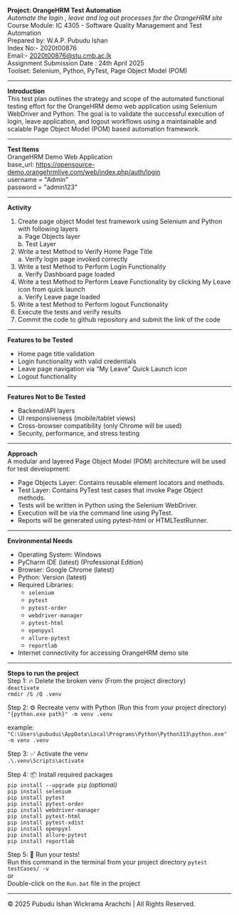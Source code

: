 **Project: OrangeHRM Test Automation** <br>
_Automate the login , leave and log out processes for the OrangeHRM site_ <br>
Course Module: IC 4305 - Software Quality Management and Test Automation <br>
Prepared by: W.A.P. Pubudu Ishan <br>
Index No:- 2020t00876 <br>
Email:- [2020t00876@stu.cmb.ac.lk](mailto:2020t00876@stu.cmb.ac.lk) <br>
Assignment Submission Date : 24th April 2025 <br>
Toolset: Selenium, Python, PyTest, Page Object Model (POM) <br>

---

**Introduction** <br>
This test plan outlines the strategy and scope of the automated functional testing effort for the OrangeHRM demo web application using Selenium WebDriver and Python. The goal is to validate the successful execution of login, leave application, and logout workflows using a maintainable and scalable Page Object Model (POM) based automation framework. <br>

---

**Test Items** <br>
OrangeHRM Demo Web Application <br>
base_url: https://opensource-demo.orangehrmlive.com/web/index.php/auth/login <br>
username = "Admin" <br>
password = "admin123" <br>

---

**Activity** <br>
1. Create page object Model test framework using Selenium and Python with following layers <br>
      a. Page Objects layer <br>
      b. Test Layer <br>
2. Write a test Method to Verify Home Page Title <br>
      a. Verify login page invoked correctly <br>
3. Write a test Method to Perform Login Functionality <br>
      a. Verify Dashboard page loaded <br>
4. Write a test Method to Perform Leave Functionality by clicking My Leave icon from quick launch <br>
      a. Verify Leave page loaded <br>
5. Write a test Method to Perform logout Functionality <br>
6. Execute the tests and verify results <br>
7. Commit the code to github repository and submit the link of the code <br>

---

**Features to be Tested** <br>
  - Home page title validation <br>
  - Login functionality with valid credentials <br>
  - Leave page navigation via "My Leave" Quick Launch icon <br>
  - Logout functionality <br>

---

**Features Not to Be Tested** <br>
  - Backend/API layers <br>
  - UI responsiveness (mobile/tablet views) <br>
  - Cross-browser compatibility (only Chrome will be used) <br>
  - Security, performance, and stress testing <br>

---

**Approach** <br>
A modular and layered Page Object Model (POM) architecture will be used for test development: <br>
  - Page Objects Layer: Contains reusable element locators and methods. <br>
  - Test Layer: Contains PyTest test cases that invoke Page Object methods. <br>
  - Tests will be written in Python using the Selenium WebDriver. <br>
  - Execution will be via the command line using PyTest. <br>
  - Reports will be generated using pytest-html or HTMLTestRunner. <br>

---

**Environmental Needs** <br>
  - Operating System: Windows <br>
  - PyCharm IDE (latest) (Professional Edition) <br>
  - Browser: Google Chrome (latest) <br>
  - Python: Version (latest) <br>
  - Required Libraries: <br>
      - `selenium` <br>
      - `pytest` <br>
      - `pytest-order` <br>
      - `webdriver-manager` <br>
      - `pytest-html` <br>
      - `openpyxl` <br>
      - `allure-pytest` <br>
      - `reportlab` <br>
  - Internet connectivity for accessing OrangeHRM demo site <br>

---

**Steps to run the project** <br>
Step 1: 🔥 Delete the broken venv (From the project directory) <br>
`deactivate` <br>
`rmdir /S /Q .venv` <br>

Step 2: ⚙️ Recreate venv with Python (Run this from your project directory) <br>
`"{python.exe path}" -m venv .venv`

example: <br>
`"C:\Users\pubudui\AppData\Local\Programs\Python\Python313\python.exe" -m venv .venv`

Step 3: ✅ Activate the venv <br>
`.\.venv\Scripts\activate`

Step 4: 📦 Install required packages <br>
`pip install --upgrade pip` _(optional)_ <br> 
`pip install selenium` <br>
`pip install pytest` <br>
`pip install pytest-order` <br>
`pip install webdriver-manager` <br>
`pip install pytest-html` <br>
`pip install pytest-xdist` <br>
`pip install openpyxl` <br>
`pip install allure-pytest` <br>
`pip install reportlab` <br>

Step 5: 🧪 Run your tests! <br>
Run this command in the terminal from your project directory `pytest testCases/ -v` <br>
or <br>
Double-click on the `Run.bat` file in the project

---

<p>&copy; 2025 Pubudu Ishan Wickrama Arachchi | All Rights Reserved.</p>
